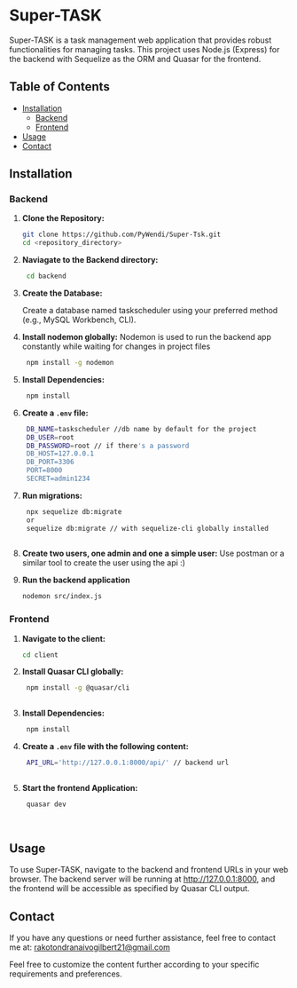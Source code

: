 ﻿# Super-TASK

Super-TASK is a task management web application that provides robust functionalities for managing tasks. This project uses Node.js (Express) for the backend with Sequelize as the ORM and Quasar for the frontend.

## Table of Contents

- [Installation](#installation)
  - [Backend](#backend)
  - [Frontend](#frontend)
- [Usage](#usage)
- [Contact](#contact)

## Installation

### Backend

1. **Clone the Repository:**
   ```sh
   git clone https://github.com/PyWendi/Super-Tsk.git
   cd <repository_directory>

2. **Naviagate to the Backend directory:**
   ```sh
    cd backend

3. **Create the Database:**
   
   Create a database named taskscheduler using your preferred method (e.g., MySQL Workbench, CLI).
   
4. **Install nodemon globally:**
    Nodemon is used to run the backend app constantly while waiting for changes in project files
   ```sh
    npm install -g nodemon

5. **Install Dependencies:**
   ```sh
    npm install

6. **Create a `.env` file:**
   ```sh
    DB_NAME=taskscheduler //db name by default for the project
    DB_USER=root 
    DB_PASSWORD=root // if there's a password
    DB_HOST=127.0.0.1
    DB_PORT=3306
    PORT=8000
    SECRET=admin1234

7. **Run migrations:**
   ```sh
    npx sequelize db:migrate
    or
    sequelize db:migrate // with sequelize-cli globally installed
    
8. **Create two users, one admin and one a simple user:**
   Use postman or a similar tool to create the user using the api :)

9. **Run the backend application**
   ```sh
   nodemon src/index.js
   

### Frontend

1. **Navigate to the client:**
   ```sh
   cd client

2. **Install Quasar CLI globally:**
   ```sh
    npm install -g @quasar/cli
    
3. **Install Dependencies:**
   ```sh
    npm install

4. **Create a `.env` file with the following content:**
   ```sh
    API_URL='http://127.0.0.1:8000/api/' // backend url
    
5. **Start the frontend Application:**
   ```sh
    quasar dev
    
    
## Usage
To use Super-TASK, navigate to the backend and frontend URLs in your web browser. The backend server will be running at http://127.0.0.1:8000, and the frontend will be accessible as specified by Quasar CLI output.


## Contact
If you have any questions or need further assistance, feel free to contact me at:
rakotondranaivogilbert21@gmail.com


Feel free to customize the content further according to your specific requirements and preferences.
